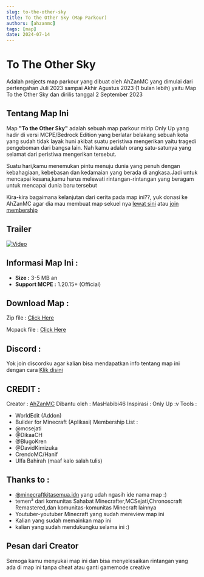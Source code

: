 ```yaml
---
slug: to-the-other-sky
title: To the Other Sky (Map Parkour)
authors: [ahzanmc]
tags: [map]
date: 2024-07-14
---
```

# To The Other Sky
Adalah projects map parkour yang dibuat oleh AhZanMC yang dimulai dari pertengahan Juli 2023 sampai Akhir Agustus 2023 (1 bulan lebih) yaitu Map To the Other Sky dan dirilis tanggal 2 September 2023

<!-- truncate -->
## Tentang Map Ini
Map **"To the Other Sky"** adalah sebuah map parkour mirip Only Up yang hadir di versi MCPE/Bedrock Edition yang berlatar belakang sebuah kota yang sudah tidak layak huni akibat suatu peristiwa mengerikan yaitu tragedi pengeboman dari bangsa lain. Nah kamu adalah orang satu-satunya yang selamat dari peristiwa mengerikan tersebut.

Suatu hari,kamu menemukan pintu menuju dunia yang penuh dengan kebahagiaan, kebebasan dan kedamaian yang berada di angkasa.Jadi untuk mencapai kesana,kamu harus melewati rintangan-rintangan yang beragam untuk mencapai dunia baru tersebut

Kira-kira bagaimana kelanjutan dari cerita pada map ini??, yuk donasi ke AhZanMC agar dia mau membuat map sekuel nya [lewat sini](https://saweria.co/AhZanMC) atau [join membership](https://www.youtube.com/channel/UCwPdhFKiiEffRqg6IzPfz0g/join)

## Trailer
[![Video](http://img.youtube.com/vi/_rNyqiz-5FI/0.jpg)](http://www.youtube.com/watch?v=_rNyqiz-5FI)

## Informasi Map Ini :
- **Size :** 3-5 MB an
- **Support MCPE :** 1.20.15+ (Official)

## Download Map :
Zip file : [Click Here](https://www.mediafire.com/file/3a2w16sneq5gn2a/To_the_Other_Sky_Parkour_by_AhZanMC_%255BNormal_Install%255D.zip/file)

Mcpack file : [Click Here](https://www.mediafire.com/file/h1hwnlfxkp4pnsv/To_the_Other_Sky_Parkour_by_AhZanMC_%255BFast_Install%255D.mcworld/file)

## Discord :
Yok join discordku agar kalian bisa mendapatkan info tentang map ini dengan cara [Klik disini](https://ahzanmc.my.id/discord)

## CREDIT :
Creator : [AhZanMC](https://bio-link.ahzanmc.my.id/)
Dibantu oleh : MasHabibi46
Inspirasi : Only Up :v
Tools :
- WorldEdit (Addon)
- Builder for Minecraft (Aplikasi)
Membership List :
- @mcsejati  
- @DikaaCH  
- @BlugoKren  
- @DavidKimizuka  
- CrendoMC/Hanif
- Ulfa Bahirah (maaf kalo salah tulis)

## Thanks to :
- [@minecraftkitasemua.idn](https://www.instagram.com/minecraftkitasemua.idn) yang udah ngasih ide nama map :)
- temen² dari komunitas Sahabat Minecrafter,MCSejati,Chronoscraft Remastered,dan komunitas-komunitas Minecraft lainnya
- Youtuber-youtuber Minecraft yang sudah mereview map ini
- Kalian yang sudah memainkan map ini
- kalian yang sudah mendukungku selama ini :)

## Pesan dari Creator
Semoga kamu menyukai map ini dan bisa menyelesaikan rintangan yang ada di map ini tanpa cheat atau ganti gamemode creative